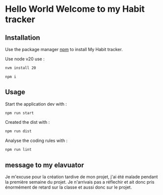 # Hello World Welcome to my Habit tracker

## Installation

Use the package manager [npm](https://www.npmjs.com/) to install My Habit tracker.

Use node v20 use :
```bash
nvm install 20
```

```bash
npm i
```

## Usage

Start the application dev with :

```bash
npm run start
```

Created the dist with :

```bash
npm run dist
```

Analyse the coding rules with :

```bash
npm run lint
```
## message to my elavuator
Je m'excuse pour la création tardive de mon projet, j'ai été malade pendant la première semaine du projet. Je n'arrivais pas a réflechir et ait donc pris énormément de retard sur la classe
et aussi donc sur le projet.
